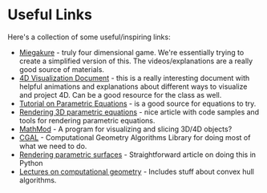 # Useful Links

Here's a collection of some useful/inspiring links:

* [Miegakure](http://miegakure.com/) - truly four dimensional game. We're essentially trying to create a simplified version of this. The videos/explanations are a really good source of materials.
* [4D Visualization Document](http://eusebeia.dyndns.org/4d/vis/vis) - this is a really interesting document with helpful animations and explanations about different ways to visualize and project 4D. Can be a good resource for the class as well. 
* [Tutorial on Parametric Equations](http://www.econym.demon.co.uk/isotut/parametric.htm) - is a good source for equations to try.
* [Rendering 3D parametric equations](http://www.jaanga.com/2014/07/algesurf-parametric-equations-math-in.html) - nice article with code samples and tools for rendering parametric equations. 
* [MathMod](https://sourceforge.net/projects/mathmod/?source=typ_redirect) - A program for visualizing and slicing 3D/4D objects?
* [CGAL](http://www.cgal.org/index.html) - Computational Geometry Algorithms Library for doing most of what we need to do. 
* [Rendering parametric surfaces](http://prideout.net/blog/?p=44) - Straightforward article on doing this in Python 
* [Lectures on computational geometry](http://www.cs.umd.edu/~mount/754/Lects/754lects.pdf) - Includes stuff about convex hull algorithms.
